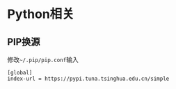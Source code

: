 # Python相关

## PIP换源

修改`~/.pip/pip.conf`输入

```shell
[global]
index-url = https://pypi.tuna.tsinghua.edu.cn/simple
```

